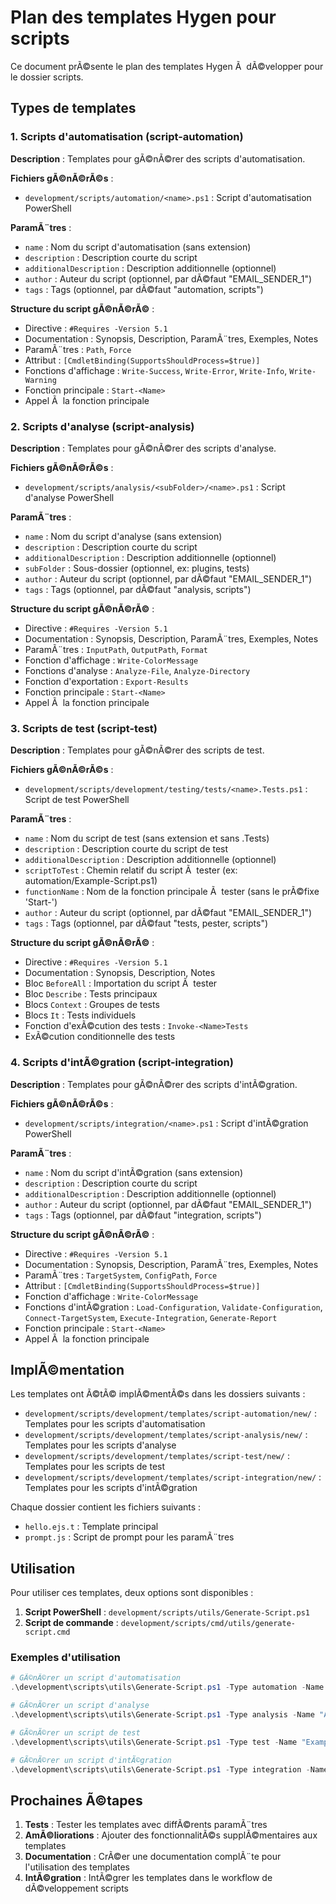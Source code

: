 # Plan des templates Hygen pour scripts

Ce document prÃ©sente le plan des templates Hygen Ã  dÃ©velopper pour le dossier scripts.

## Types de templates

### 1. Scripts d'automatisation (script-automation)

**Description** : Templates pour gÃ©nÃ©rer des scripts d'automatisation.

**Fichiers gÃ©nÃ©rÃ©s** :
- `development/scripts/automation/<name>.ps1` : Script d'automatisation PowerShell

**ParamÃ¨tres** :
- `name` : Nom du script d'automatisation (sans extension)
- `description` : Description courte du script
- `additionalDescription` : Description additionnelle (optionnel)
- `author` : Auteur du script (optionnel, par dÃ©faut "EMAIL_SENDER_1")
- `tags` : Tags (optionnel, par dÃ©faut "automation, scripts")

**Structure du script gÃ©nÃ©rÃ©** :
- Directive : `#Requires -Version 5.1`
- Documentation : Synopsis, Description, ParamÃ¨tres, Exemples, Notes
- ParamÃ¨tres : `Path`, `Force`
- Attribut : `[CmdletBinding(SupportsShouldProcess=$true)]`
- Fonctions d'affichage : `Write-Success`, `Write-Error`, `Write-Info`, `Write-Warning`
- Fonction principale : `Start-<Name>`
- Appel Ã  la fonction principale

### 2. Scripts d'analyse (script-analysis)

**Description** : Templates pour gÃ©nÃ©rer des scripts d'analyse.

**Fichiers gÃ©nÃ©rÃ©s** :
- `development/scripts/analysis/<subFolder>/<name>.ps1` : Script d'analyse PowerShell

**ParamÃ¨tres** :
- `name` : Nom du script d'analyse (sans extension)
- `description` : Description courte du script
- `additionalDescription` : Description additionnelle (optionnel)
- `subFolder` : Sous-dossier (optionnel, ex: plugins, tests)
- `author` : Auteur du script (optionnel, par dÃ©faut "EMAIL_SENDER_1")
- `tags` : Tags (optionnel, par dÃ©faut "analysis, scripts")

**Structure du script gÃ©nÃ©rÃ©** :
- Directive : `#Requires -Version 5.1`
- Documentation : Synopsis, Description, ParamÃ¨tres, Exemples, Notes
- ParamÃ¨tres : `InputPath`, `OutputPath`, `Format`
- Fonction d'affichage : `Write-ColorMessage`
- Fonctions d'analyse : `Analyze-File`, `Analyze-Directory`
- Fonction d'exportation : `Export-Results`
- Fonction principale : `Start-<Name>`
- Appel Ã  la fonction principale

### 3. Scripts de test (script-test)

**Description** : Templates pour gÃ©nÃ©rer des scripts de test.

**Fichiers gÃ©nÃ©rÃ©s** :
- `development/scripts/development/testing/tests/<name>.Tests.ps1` : Script de test PowerShell

**ParamÃ¨tres** :
- `name` : Nom du script de test (sans extension et sans .Tests)
- `description` : Description courte du script de test
- `additionalDescription` : Description additionnelle (optionnel)
- `scriptToTest` : Chemin relatif du script Ã  tester (ex: automation/Example-Script.ps1)
- `functionName` : Nom de la fonction principale Ã  tester (sans le prÃ©fixe 'Start-')
- `author` : Auteur du script (optionnel, par dÃ©faut "EMAIL_SENDER_1")
- `tags` : Tags (optionnel, par dÃ©faut "tests, pester, scripts")

**Structure du script gÃ©nÃ©rÃ©** :
- Directive : `#Requires -Version 5.1`
- Documentation : Synopsis, Description, Notes
- Bloc `BeforeAll` : Importation du script Ã  tester
- Bloc `Describe` : Tests principaux
- Blocs `Context` : Groupes de tests
- Blocs `It` : Tests individuels
- Fonction d'exÃ©cution des tests : `Invoke-<Name>Tests`
- ExÃ©cution conditionnelle des tests

### 4. Scripts d'intÃ©gration (script-integration)

**Description** : Templates pour gÃ©nÃ©rer des scripts d'intÃ©gration.

**Fichiers gÃ©nÃ©rÃ©s** :
- `development/scripts/integration/<name>.ps1` : Script d'intÃ©gration PowerShell

**ParamÃ¨tres** :
- `name` : Nom du script d'intÃ©gration (sans extension)
- `description` : Description courte du script
- `additionalDescription` : Description additionnelle (optionnel)
- `author` : Auteur du script (optionnel, par dÃ©faut "EMAIL_SENDER_1")
- `tags` : Tags (optionnel, par dÃ©faut "integration, scripts")

**Structure du script gÃ©nÃ©rÃ©** :
- Directive : `#Requires -Version 5.1`
- Documentation : Synopsis, Description, ParamÃ¨tres, Exemples, Notes
- ParamÃ¨tres : `TargetSystem`, `ConfigPath`, `Force`
- Attribut : `[CmdletBinding(SupportsShouldProcess=$true)]`
- Fonction d'affichage : `Write-ColorMessage`
- Fonctions d'intÃ©gration : `Load-Configuration`, `Validate-Configuration`, `Connect-TargetSystem`, `Execute-Integration`, `Generate-Report`
- Fonction principale : `Start-<Name>`
- Appel Ã  la fonction principale

## ImplÃ©mentation

Les templates ont Ã©tÃ© implÃ©mentÃ©s dans les dossiers suivants :

- `development/scripts/development/templates/script-automation/new/` : Templates pour les scripts d'automatisation
- `development/scripts/development/templates/script-analysis/new/` : Templates pour les scripts d'analyse
- `development/scripts/development/templates/script-test/new/` : Templates pour les scripts de test
- `development/scripts/development/templates/script-integration/new/` : Templates pour les scripts d'intÃ©gration

Chaque dossier contient les fichiers suivants :

- `hello.ejs.t` : Template principal
- `prompt.js` : Script de prompt pour les paramÃ¨tres

## Utilisation

Pour utiliser ces templates, deux options sont disponibles :

1. **Script PowerShell** : `development/scripts/utils/Generate-Script.ps1`
2. **Script de commande** : `development/scripts/cmd/utils/generate-script.cmd`

### Exemples d'utilisation

```powershell
# GÃ©nÃ©rer un script d'automatisation
.\development\scripts\utils\Generate-Script.ps1 -Type automation -Name "Auto-ProcessFiles" -Description "Script d'automatisation pour traiter des fichiers" -Author "John Doe"

# GÃ©nÃ©rer un script d'analyse
.\development\scripts\utils\Generate-Script.ps1 -Type analysis -Name "Analyze-CodeQuality" -Description "Script d'analyse de la qualitÃ© du code" -SubFolder "plugins" -Author "Jane Smith"

# GÃ©nÃ©rer un script de test
.\development\scripts\utils\Generate-Script.ps1 -Type test -Name "Example-Script" -Description "Tests pour Example-Script" -ScriptToTest "automation/Example-Script.ps1" -FunctionName "ExampleScript" -Author "Dev Team"

# GÃ©nÃ©rer un script d'intÃ©gration
.\development\scripts\utils\Generate-Script.ps1 -Type integration -Name "Sync-GitHubIssues" -Description "Script d'intÃ©gration avec GitHub Issues" -Author "Integration Team"
```

## Prochaines Ã©tapes

1. **Tests** : Tester les templates avec diffÃ©rents paramÃ¨tres
2. **AmÃ©liorations** : Ajouter des fonctionnalitÃ©s supplÃ©mentaires aux templates
3. **Documentation** : CrÃ©er une documentation complÃ¨te pour l'utilisation des templates
4. **IntÃ©gration** : IntÃ©grer les templates dans le workflow de dÃ©veloppement scripts
